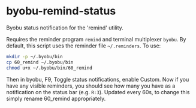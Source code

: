 # byobu-remind-status
Byobu status notification for the 'remind' utility.

Requires the reminder program `remind` and terminal multiplexer `byobu`.
By default, this script uses the reminder file `~/.reminders`.
To use:
```bash
mkdir -p ~/.byobu/bin
cp 60_remind ~/.byobu/bin
chmod u+x ~/.byobu/bin/60_remind
```
Then in byobu, F9, Toggle status notifications, enable Custom.
Now if you have any visible reminders, you should see how many you have as a notification on the
status bar (e.g. `R:3`). Updated every 60s, to change this simply rename 60_remind appropriately.
